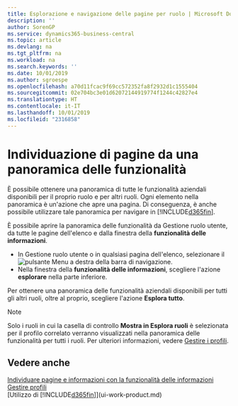 ```yaml
---
title: Esplorazione e navigazione delle pagine per ruolo | Microsoft Docs
description: ''
author: SorenGP
ms.service: dynamics365-business-central
ms.topic: article
ms.devlang: na
ms.tgt_pltfrm: na
ms.workload: na
ms.search.keywords: ''
ms.date: 10/01/2019
ms.author: sgroespe
ms.openlocfilehash: a70d11fcac9f69cc572352fa8f2932d1c1555404
ms.sourcegitcommit: 02e704bc3e01d62072144919774f1244c42827e4
ms.translationtype: HT
ms.contentlocale: it-IT
ms.lasthandoff: 10/01/2019
ms.locfileid: "2316858"
---
```

# <a name="finding-pages-from-a-feature-overview"></a>Individuazione di pagine da una panoramica delle funzionalità
È possibile ottenere una panoramica di tutte le funzionalità aziendali disponibili per il proprio ruolo e per altri ruoli. Ogni elemento nella panoramica è un'azione che apre una pagina. Di conseguenza, è anche possibile utilizzare tale panoramica per navigare in [!INCLUDE[d365fin](includes/d365fin_md.md)].

È possibile aprire la panoramica delle funzionalità da Gestione ruolo utente, da tutte le pagine dell'elenco e dalla finestra della **funzionalità delle informazioni**.

- In Gestione ruolo utente o in qualsiasi pagina dell'elenco, selezionare il ![pulsante Menu](media/ui_menu_button.png "pulsante Menu") a destra della barra di navigazione.
- Nella finestra della **funzionalità delle informazioni**, scegliere l'azione **esplorare** nella parte inferiore.

Per ottenere una panoramica delle funzionalità aziendali disponibili per tutti gli altri ruoli, oltre al proprio, scegliere l'azione **Esplora tutto**.

> [!NOTE]
> Solo i ruoli in cui la casella di controllo **Mostra in Esplora ruoli** è selezionata per il profilo correlato verranno visualizzati nella panoramica delle funzionalità per tutti i ruoli. Per ulteriori informazioni, vedere [Gestire i profili](admin-users-profiles-roles.md).

## <a name="see-also"></a>Vedere anche
[Individuare pagine e informazioni con la funzionalità delle informazioni](ui-search.md)  
[Gestire profili](admin-users-profiles-roles.md)  
[Utilizzo di [!INCLUDE[d365fin](includes/d365fin_md.md)]](ui-work-product.md)
